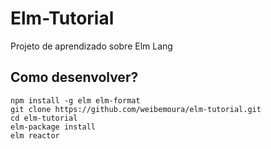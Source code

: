 # Elm-Tutorial

Projeto de aprendizado sobre Elm Lang

## Como desenvolver?
```
npm install -g elm elm-format
git clone https://github.com/weibemoura/elm-tutorial.git
cd elm-tutorial
elm-package install
elm reactor
```